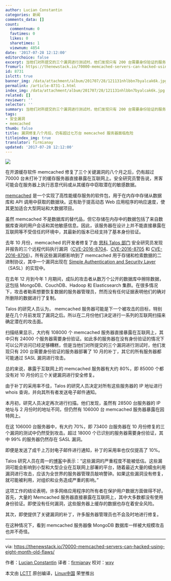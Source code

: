 ```yaml
---
author: Lucian Constantin
categories: 新闻
comments_data: []
count:
  commentnum: 0
  favtimes: 0
  likes: 0
  sharetimes: 1
  viewnum: 4854
date: '2017-07-28 12:12:00'
editorchoice: false
excerpt: 当他们对所提交的三个漏洞进行测试时，他们发现只有 200 台需要身份验证的服务器部署了 10 月的补丁，其它的所有服务器都可能通过 SASL 漏洞进行攻击。
fromurl: https://thenewstack.io/70000-memcached-servers-can-hacked-using-eight-month-old-flaws/
id: 8731
islctt: true
banner_img: /data/attachment/album/201707/28/121131nhlbbn7byalcak6k.jpg
permalink: /article-8731-1.html
index_img: /data/attachment/album/201707/28/121131nhlbbn7byalcak6k.jpg.thumb.jpg
related: []
reviewer: ''
selector: ''
summary: 当他们对所提交的三个漏洞进行测试时，他们发现只有 200 台需要身份验证的服务器部署了 10 月的补丁，其它的所有服务器都可能通过 SASL 漏洞进行攻击。
tags:
- 安全漏洞
- memcached
thumb: false
title: 漏洞修复八个月后，仍有超过七万台 memcached 服务器面临危险
titleindex_img: true
translator: firmianay
updated: '2017-07-28 12:12:00'
---
```


![](/data/attachment/album/201707/28/121131nhlbbn7byalcak6k.jpg)


在开源缓存软件 memcached 修复了三个关键漏洞的八个月之后，仍有超过 70000 台未打补丁的缓存服务器直接暴露在互联网上。安全研究员警告说，黑客可能会在服务器上执行恶意代码或从其缓存中窃取潜在的敏感数据。


[memcached](https://memcached.org/) 是一个实现了高性能缓存服务的软件包，用于在内存中存储从数据库和 API 调用中获取的数据块。这有助于提高动态 Web 应用程序的响应速度，使其更加适合大型网站和大数据项目。


虽然 memcached 不是数据库的替代品，但它存储在内存中的数据包括了来自数据库查询的用户会话和其他敏感信息。因此，该服务器在设计上并不能直接暴露在互联网等不受信任的环境中，其最新的版本已经支持了基本身份验证。


去年 10 月份，memcached 的开发者修复了由 [思科 Talos 部门](https://www.talosintelligence.com/) 安全研究员发现并报告的三个远程代码执行漏洞（[CVE-2016-8704](https://www.talosintelligence.com/reports/TALOS-2016-0219/)、[CVE-2016-8705](https://www.talosintelligence.com/reports/TALOS-2016-0220/) 和 [CVE-2016-8706](https://www.talosintelligence.com/reports/TALOS-2016-0221/)）。所有这些漏洞都影响到了 memcached 用于存储和检索数据的二进制协议，其中一个漏洞出现在 [Simple Authentication and Security Layer](https://tools.ietf.org/html/rfc4422) （SASL）的实现中。


在去年 12 月到今年 1 月期间，成队的攻击者从数万个公开的数据库中擦除数据，这包括 MongoDB、CouchDB、Hadoop 和 Elasticsearch 集群。在很多情况下，攻击者勒索想要恢复数据的服务器管理员，然而没有任何证据表明他们的确对所删除的数据进行了复制。


Talos 的研究人员认为， memcached 服务器可能是下一个被攻击的目标，特别是在几个月前发现了漏洞之后。所以在二月份他们决定进行一系列的互联网扫描来确定潜在的攻击面。


扫描结果显示，大约有 108000 个 memcached 服务器直接暴露在互联网上，其中只有 24000 个服务器需要身份验证。如此多的服务器在没有身份验证的情况下可以公开访问已经足够糟糕，但是当他们对所提交的三个漏洞进行测试时，他们发现只有 200 台需要身份验证的服务器部署了 10 月的补丁，其它的所有服务器都可能通过 SASL 漏洞进行攻击。


总的来说，暴露于互联网上的 memcached 服务器有大约 80%，即 85000 个都没有对 10 月份的三个关键漏洞进行安全修复。


由于补丁的采用率不佳，Talos 的研究人员决定对所有这些服务器的 IP 地址进行 whois 查询，并向其所有者发送电子邮件通知。


本月初，研究人员决定再次进行扫描。他们发现，虽然有 28500 台服务器的 IP 地址与 2 月份时的地址不同，但仍然有 106000 台 memcached 服务器暴露在因特网上。


在这 106000 台服务器中，有大约 70%，即 73400 台服务器在 10 月份修复的三个漏洞的测试中仍然受到攻击。超过 18000 个已识别的服务器需要身份验证，其中 99% 的服务器仍然存在 SASL 漏洞。


即便是发送了成千上万封电子邮件进行通知，补丁的采用率也仅仅提高了 10%。


Talos 研究人员在周一的[博客](http://blog.talosintelligence.com/2017/07/memcached-patch-failure.html)中表示：“这些漏洞的严重程度不能被低估。这些漏洞可能会影响到小型和大型企业在互联网上部署的平台，随着最近大量的蠕虫利用漏洞进行攻击，应该为全世界的服务器管理员敲响警钟。如果这些漏洞没有修复，就可能被利用，对组织和业务造成严重的影响。”


这项工作的结论表明，许多网络应用程序的所有者在保护用户数据方面做得不好。首先，大量的 Memcached 服务器直接暴露在互联网上，其中大多数都没有使用身份验证。即使没有任何漏洞，这些服务器上缓存的数据也存在着安全风险。


其次，即使提供了关键漏洞的补丁，许多服务器管理员也不会及时地进行修复。


在这种情况下，看到 memcached 服务器像 MongoDB 数据库一样被大规模攻击也并不奇怪。




---


via: <https://thenewstack.io/70000-memcached-servers-can-hacked-using-eight-month-old-flaws/>


作者：[Lucian Constantin](https://thenewstack.io/author/lucian/) 译者：[firmianay](https://github.com/firmianay) 校对：[wxy](https://github.com/wxy)


本文由 [LCTT](https://github.com/LCTT/TranslateProject) 原创编译，[Linux中国](https://linux.cn/) 荣誉推出